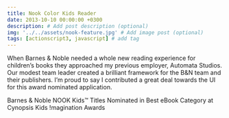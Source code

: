 ```yaml
---
title: Nook Color Kids Reader
date: 2013-10-10 00:00:00 +0300
description: # Add post description (optional)
img: '../../assets/nook-feature.jpg' # Add image post (optional)
tags: [actionscript3, javascript] # add tag
---
```


When Barnes & Noble needed a whole new reading experience for children’s books they approached my previous employer, Automata Studios. Our modest team leader created a brilliant framework for the B&N team and their publishers. I’m proud to say I contributed a great deal towards the UI for this award nominated application.

Barnes & Noble NOOK Kids™ Titles Nominated in Best eBook Category at Cynopsis Kids !magination Awards
